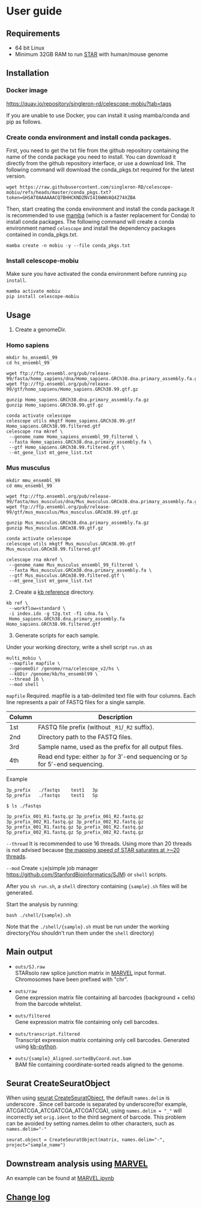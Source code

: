 # User guide

## Requirements

- 64 bit Linux
- Minimum 32GB RAM to run [STAR](https://github.com/alexdobin/STAR) with human/mouse genome

## Installation

### Docker image

https://quay.io/repository/singleron-rd/celescope-mobiu?tab=tags

If you are unable to use Docker, you can install it using mamba/conda and pip as follows.

### Create conda environment and install conda packages. 
First, you need to get the txt file from the github repository containing the name of the conda package you need to install. You can download it directly from the github repository interface, or use a download link.
The following command will download the conda_pkgs.txt required for the latest version.
```
wget https://raw.githubusercontent.com/singleron-RD/celescope-mobiu/refs/heads/master/conda_pkgs.txt?token=GHSAT0AAAAAACQ7BHHCKNDZNVI4I6WWVAQ4Z74XZBA
```

Then, start creating the conda environment and install the conda package.It is recommended to use [mamba](https://mamba.readthedocs.io/en/latest/installation/mamba-installation.html) (which is a faster replacement for Conda) to install conda packages.
The following command will create a conda environment named `celescope` and install the dependency packages contained in conda_pkgs.txt.
```
mamba create -n mobiu -y --file conda_pkgs.txt
```

### Install celescope-mobiu

Make sure you have activated the conda environment before running `pip install`.
```
mamba activate mobiu
pip install celescope-mobiu
```

## Usage

1. Create a genomeDir.

### Homo sapiens

```
mkdir hs_ensembl_99
cd hs_ensembl_99

wget ftp://ftp.ensembl.org/pub/release-99/fasta/homo_sapiens/dna/Homo_sapiens.GRCh38.dna.primary_assembly.fa.gz
wget ftp://ftp.ensembl.org/pub/release-99/gtf/homo_sapiens/Homo_sapiens.GRCh38.99.gtf.gz

gunzip Homo_sapiens.GRCh38.dna.primary_assembly.fa.gz
gunzip Homo_sapiens.GRCh38.99.gtf.gz

conda activate celescope
celescope utils mkgtf Homo_sapiens.GRCh38.99.gtf Homo_sapiens.GRCh38.99.filtered.gtf
celescope rna mkref \
 --genome_name Homo_sapiens_ensembl_99_filtered \
 --fasta Homo_sapiens.GRCh38.dna.primary_assembly.fa \
 --gtf Homo_sapiens.GRCh38.99.filtered.gtf \
 --mt_gene_list mt_gene_list.txt
```

### Mus musculus

```
mkdir mmu_ensembl_99
cd mmu_ensembl_99

wget ftp://ftp.ensembl.org/pub/release-99/fasta/mus_musculus/dna/Mus_musculus.GRCm38.dna.primary_assembly.fa.gz
wget ftp://ftp.ensembl.org/pub/release-99/gtf/mus_musculus/Mus_musculus.GRCm38.99.gtf.gz

gunzip Mus_musculus.GRCm38.dna.primary_assembly.fa.gz 
gunzip Mus_musculus.GRCm38.99.gtf.gz

conda activate celescope
celescope utils mkgtf Mus_musculus.GRCm38.99.gtf Mus_musculus.GRCm38.99.filtered.gtf

celescope rna mkref \
 --genome_name Mus_musculus_ensembl_99_filtered \
 --fasta Mus_musculus.GRCm38.dna.primary_assembly.fa \
 --gtf Mus_musculus.GRCm38.99.filtered.gtf \
 --mt_gene_list mt_gene_list.txt
```

2. Create a [kb reference](https://github.com/pachterlab/kb_python?tab=readme-ov-file#kb-ref-generate-a-pseudoalignment-index) directory.

```
kb ref \
 --workflow=standard \
 -i index.idx -g t2g.txt -f1 cdna.fa \
 Homo_sapiens.GRCh38.dna.primary_assembly.fa Homo_sapiens.GRCh38.99.filtered.gtf
```

3. Generate scripts for each sample.

Under your working directory, write a shell script `run.sh` as
```
multi_mobiu \
 --mapfile mapfile \
 --genomeDir /genome/rna/celescope_v2/hs \
 --kbDir /genome/kb/hs_ensembl99 \
 --thread 16 \
 --mod shell
```

`mapfile` Required. mapfile is a tab-delimited text file with four columns. Each line represents a pair of FASTQ files for a single sample.

| Column | Description |
|--------|-------------|
| 1st    | FASTQ file prefix (without `_R1`/`_R2` suffix). |
| 2nd    | Directory path to the FASTQ files. |
| 3rd    | Sample name, used as the prefix for all output files. |
| 4th    | Read end type: either `3p` for 3′-end sequencing or `5p` for 5′-end sequencing. |

Example

```tsv
3p_prefix   ./fastqs    test1   3p
5p_prefix   ./fastqs    test1   5p
```

```
$ ls ./fastqs

3p_prefix_001_R1.fastq.gz 3p_prefix_001_R2.fastq.gz
3p_prefix_002_R1.fastq.gz 3p_prefix_002_R2.fastq.gz
5p_prefix_001_R1.fastq.gz 5p_prefix_001_R2.fastq.gz
5p_prefix_002_R1.fastq.gz 5p_prefix_002_R2.fastq.gz
```

`--thread` It is recommended to use 16 threads. Using more than 20 threads is not advised because  [the mapping speed of STAR saturates at >~20 threads](https://github.com/singleron-RD/CeleScope/issues/197).

`--mod` Create `sjm`(simple job manager https://github.com/StanfordBioinformatics/SJM) or `shell` scripts. 

After you `sh run.sh`, a `shell` directory containing `{sample}.sh` files will be generated.

Start the analysis by running:
```
bash ./shell/{sample}.sh
```
Note that the `./shell/{sample}.sh` must be run under the working directory(You shouldn't run them under the `shell` directory)

## Main output

- `outs/SJ.raw`  
  STARsolo raw splice junction matrix in [MARVEL](https://github.com/wenweixiong/MARVEL) input format. Chromosomes have been prefixed with "chr".

- `outs/raw`  
  Gene expression matrix file containing all barcodes (background + cells) from the barcode whitelist.

- `outs/filtered`  
  Gene expression matrix file containing only cell barcodes.

- `outs/transcript.filtered`  
  Transcript expression matrix containing only cell barcodes. Generated using [kb-python](https://github.com/pachterlab/kb_python).

- `outs/{sample}_Aligned.sortedByCoord.out.bam`  
  BAM file containing coordinate-sorted reads aligned to the genome.


## Seurat CreateSeuratObject
When using [seurat CreateSeuratObject](https://www.rdocumentation.org/packages/Seurat/versions/3.0.1/topics/CreateSeuratObject), the default `names.delim` is underscore . Since cell barcode is separated by underscore(for example, ATCGATCGA_ATCGATCGA_ATCGATCGA), using `names.delim = "_"` will incorrectly set `orig.ident` to the third segment of barcode. This problem can be avoided by setting names.delim to other characters, such as `names.delim="-"`
```
seurat.object = CreateSeuratObject(matrix, names.delim="-", project="sample_name") 
```

## Downstream analysis using [MARVEL](https://github.com/wenweixiong/MARVEL)
An example can be found at [MARVEL.ipynb](../jupyter/MARVEL.ipynb)

## [Change log](./CHANGELOG.md)




 
